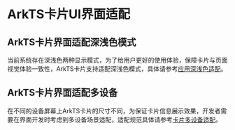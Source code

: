 # ArkTS卡片UI界面适配
<!--Kit: Form Kit-->
<!--Subsystem: Ability-->
<!--Owner: @cx983299475-->
<!--Designer: @xueyulong-->
<!--Tester: @chenmingze-->
<!--Adviser: @Brilliantry_Rui-->
## ArkTS卡片界面适配深浅色模式

当前系统存在深浅色两种显示模式，为了给用户更好的使用体验，保障卡片与页面视觉体验一致性，ArkTS卡片支持适配深浅色模式，具体请参考[应用深浅色适配](../ui/ui-dark-light-color-adaptation.md)。

## ArkTS卡片界面适配多设备

在不同的设备屏幕上ArkTS卡片的尺寸不同，为保证卡片信息展示效果，开发者需要在界面开发时考虑到多设备场景适配，适配规范具体请参考[卡片多设备适配](https://developer.huawei.com/consumer/cn/doc/design-guides/system-features-service-widget-0000002087671904#section473mcpsimp)。
